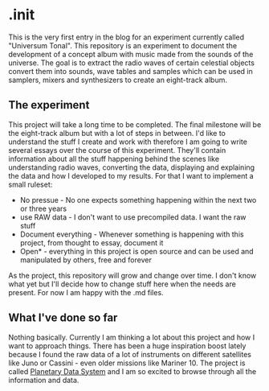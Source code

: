 # .init

This is the very first entry in the blog for an experiment currently called "Universum Tonal". This repository is an experiment to document the development of a concept album with music made from the sounds of the universe. The goal is to extract the radio waves of certain celestial objects convert them into sounds, wave tables and samples which can be used in samplers, mixers and synthesizers to create an eight-track album.

## The experiment

This project will take a long time to be completed. The final milestone will be the eight-track album but with a lot of steps in between. I'd like to understand the stuff I create and work with therefore I am going to write several essays over the course of this experiment. They'll contain information about all the stuff happening behind the scenes like understanding radio waves, converting the data, displaying and explaining the data and how I developed to my results. For that I want to implement a small ruleset:

* No pressue - No one expects something happening within the next two or three years
* use RAW data - I don't want to use precompiled data. I want the raw stuff
* Document everything - Whenever something is happening with this project, from thought to essay, document it
* Open\* - everything in this project is open source and can be used and manipulated by others, free and forever

As the project, this repository will grow and change over time. I don't know what yet but I'll decide how to change stuff here when the needs are present. For now I am happy with the .md files.

## What I've done so far

Nothing basically. Currently I am thinking a lot about this project and how I want to approach things. There has been a huge inspiration boost lately because I found the raw data of a lot of instruments on different satellites like Juno or Cassini - even older missions like Mariner 10. The project is called [Planetary Data System](https://pds-ppi.igpp.ucla.edu/index.jsp) and I am so excited to browse through all the information and data.